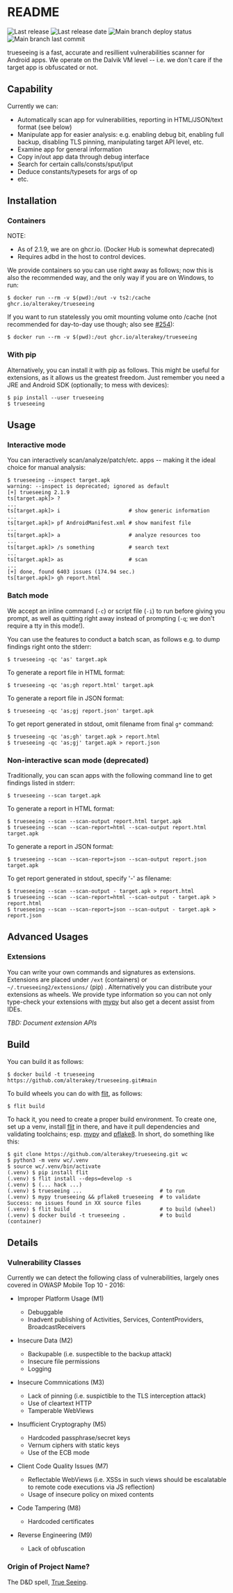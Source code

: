 # README

![Last release](https://img.shields.io/github/v/release/alterakey/trueseeing)
![Last release date](https://img.shields.io/github/release-date-pre/alterakey/trueseeing)
![Main branch deploy status](https://github.com/alterakey/trueseeing/workflows/deploy/badge.svg)
![Main branch last commit](https://img.shields.io/github/last-commit/alterakey/trueseeing/main)

trueseeing is a fast, accurate and resillient vulnerabilities scanner for Android apps.  We operate on the Dalvik VM level -- i.e. we don't care if the target app is obfuscated or not.

## Capability

Currently we can:

* Automatically scan app for vulnerabilities, reporting in HTML/JSON/text format (see below)
* Manipulate app for easier analysis: e.g. enabling debug bit, enabling full backup, disabling TLS pinning, manipulating target API level, etc.
* Examine app for general information
* Copy in/out app data through debug interface
* Search for certain calls/consts/sput/iput
* Deduce constants/typesets for args of op
* etc.

## Installation

### Containers

NOTE:
 * As of 2.1.9, we are on ghcr.io. (Docker Hub is somewhat deprecated)
 * Requires adbd in the host to control devices.

We provide containers so you can use right away as follows; now this is also the recommended way, and the only way if you are on Windows, to run:

	$ docker run --rm -v $(pwd):/out -v ts2:/cache ghcr.io/alterakey/trueseeing

If you want to run statelessly you omit mounting volume onto /cache (not recommended for day-to-day use though; also see [#254](https://github.com/alterakey/trueseeing/issues/254)):

	$ docker run --rm -v $(pwd):/out ghcr.io/alterakey/trueseeing


### With pip

Alternatively, you can install it with pip as follows. This might be useful for extensions, as it allows us the greatest freedom. Just remember you need a JRE and Android SDK (optionally; to mess with devices):

	$ pip install --user trueseeing
	$ trueseeing

## Usage

### Interactive mode

You can interactively scan/analyze/patch/etc. apps -- making it the ideal choice for manual analysis:

	$ trueseeing --inspect target.apk
	warning: --inspect is deprecated; ignored as default
	[+] trueseeing 2.1.9
	ts[target.apk]> ?
	...
	ts[target.apk]> i                      # show generic information
	...
	ts[target.apk]> pf AndroidManifest.xml # show manifest file
	...
	ts[target.apk]> a                      # analyze resources too
	...
	ts[target.apk]> /s something           # search text
	...
	ts[target.apk]> as                     # scan
	...
	[+] done, found 6403 issues (174.94 sec.)
	ts[target.apk]> gh report.html

### Batch mode

We accept an inline command (`-c`) or script file (`-i`) to run before giving you prompt, as well as quitting right away instead of prompting (`-q`; we don't require a tty in this mode!).

You can use the features to conduct a batch scan, as follows e.g. to dump findings right onto the stderr:

	$ trueseeing -qc 'as' target.apk

To generate a report file in HTML format:

	$ trueseeing -qc 'as;gh report.html' target.apk

To generate a report file in JSON format:

	$ trueseeing -qc 'as;gj report.json' target.apk

To get report generated in stdout, omit filename from final `g*` command:

	$ trueseeing -qc 'as;gh' target.apk > report.html
	$ trueseeing -qc 'as;gj' target.apk > report.json

### Non-interactive scan mode (deprecated)

Traditionally, you can scan apps with the following command line to get findings listed in stderr:

	$ trueseeing --scan target.apk

To generate a report in HTML format:

	$ trueseeing --scan --scan-output report.html target.apk
	$ trueseeing --scan --scan-report=html --scan-output report.html target.apk

To generate a report in JSON format:

	$ trueseeing --scan --scan-report=json --scan-output report.json target.apk

To get report generated in stdout, specify '-' as filename:

	$ trueseeing --scan --scan-output - target.apk > report.html
	$ trueseeing --scan --scan-report=html --scan-output - target.apk > report.html
	$ trueseeing --scan --scan-report=json --scan-output - target.apk > report.json

## Advanced Usages

### Extensions

You can write your own commands and signatures as extensions.  Extensions are placed under `/ext` (containers) or `~/.trueseeing2/extensions/` (pip) . Alternatively you can distribute your extensions as wheels. We provide type information so you can not only type-check your extensions with [mypy](https://github.com/python/mypy) but also get a decent assist from IDEs.

_TBD: Document extension APIs_


## Build

You can build it as follows:

	$ docker build -t trueseeing https://github.com/alterakey/trueseeing.git#main

To build wheels you can do with [flit](https://flit.pypa.io/en/stable/), as follows:

	$ flit build

To hack it, you need to create a proper build environment. To create one, set up a venv, install [flit](https://flit.pypa.io/en/stable/) in there, and have it pull dependencies and validating toolchains; esp. [mypy](https://github.com/python/mypy) and [pflake8](https://github.com/csachs/pyproject-flake8).  In short, do something like this:

	$ git clone https://github.com/alterakey/trueseeing.git wc
	$ python3 -m venv wc/.venv
	$ source wc/.venv/bin/activate
	(.venv) $ pip install flit
	(.venv) $ flit install --deps=develop -s
	(.venv) $ (... hack ...)
	(.venv) $ trueseeing ...                         # to run
	(.venv) $ mypy trueseeing && pflake8 trueseeing  # to validate
	Success: no issues found in XX source files
	(.venv) $ flit build                             # to build (wheel)
	(.venv) $ docker build -t trueseeing .           # to build (container)


## Details

### Vulnerability Classes

Currently we can detect the following class of vulnerabilities, largely ones covered in OWASP Mobile Top 10 - 2016:

  * Improper Platform Usage (M1)

	* Debuggable
	* Inadvent publishing of Activities, Services, ContentProviders, BroadcastReceivers

  * Insecure Data (M2)

	* Backupable (i.e. suspectible to the backup attack)
	* Insecure file permissions
	* Logging

  * Insecure Commnications (M3)

	* Lack of pinning (i.e. suspictible to the TLS interception attack)
	* Use of cleartext HTTP
	* Tamperable WebViews

  * Insufficient Cryptography (M5)

	* Hardcoded passphrase/secret keys
	* Vernum ciphers with static keys
	* Use of the ECB mode

  * Client Code Quality Issues (M7)

	* Reflectable WebViews (i.e. XSSs in such views should be escalatable to remote code executions via JS reflection)
	* Usage of insecure policy on mixed contents

  * Code Tampering (M8)

	* Hardcoded certificates

  * Reverse Engineering (M9)

	* Lack of obfuscation

### Origin of Project Name?

The D&D spell, [True Seeing](https://www.dandwiki.com/wiki/SRD:True_Seeing).

